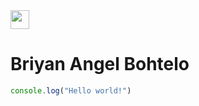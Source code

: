 <img src="/src/header.gif" width="30"/>
<h1>Briyan Angel Bohtelo</h1>

```javascript
console.log("Hello world!")
```

